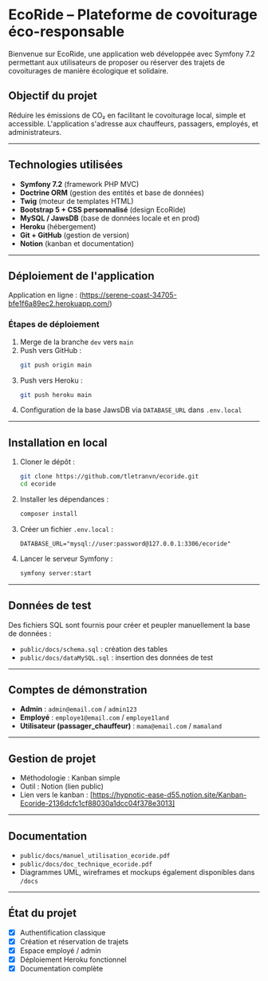# EcoRide – Plateforme de covoiturage éco-responsable

Bienvenue sur EcoRide, une application web développée avec Symfony 7.2 permettant aux utilisateurs de proposer ou réserver des trajets de covoiturages de manière écologique et solidaire.

## Objectif du projet

Réduire les émissions de CO₂ en facilitant le covoiturage local, simple et accessible. L'application s'adresse aux chauffeurs, passagers, employés, et administrateurs.

---

## Technologies utilisées

- **Symfony 7.2** (framework PHP MVC)
- **Doctrine ORM** (gestion des entités et base de données)
- **Twig** (moteur de templates HTML)
- **Bootstrap 5 + CSS personnalisé** (design EcoRide)
- **MySQL / JawsDB** (base de données locale et en prod)
- **Heroku** (hébergement)
- **Git + GitHub** (gestion de version)
- **Notion** (kanban et documentation)

---

## Déploiement de l'application

Application en ligne : (https://serene-coast-34705-bfe1f6a89ec2.herokuapp.com/)

### Étapes de déploiement

1. Merge de la branche `dev` vers `main`
2. Push vers GitHub :
   ```bash
   git push origin main
   ```
3. Push vers Heroku :
   ```bash
   git push heroku main
   ```
4. Configuration de la base JawsDB via `DATABASE_URL` dans `.env.local`

---

## Installation en local

1. Cloner le dépôt :
   ```bash
   git clone https://github.com/tletranvn/ecoride.git
   cd ecoride
   ```

2. Installer les dépendances :
   ```bash
   composer install
   ```

3. Créer un fichier `.env.local` :
   ```
   DATABASE_URL="mysql://user:password@127.0.0.1:3306/ecoride"
   ```

4. Lancer le serveur Symfony :
   ```bash
   symfony server:start
   ```

---

## Données de test

Des fichiers SQL sont fournis pour créer et peupler manuellement la base de données :
- `public/docs/schema.sql` : création des tables
- `public/docs/dataMySQL.sql` : insertion des données de test

---

## Comptes de démonstration

- **Admin** : `admin@email.com` / `admin123`
- **Employé** : `employe1@email.com` / `employe1land`
- **Utilisateur (passager_chauffeur)** : `mama@email.com` / `mamaland`

---

## Gestion de projet

- Méthodologie : Kanban simple
- Outil : Notion (lien public)
- Lien vers le kanban : [https://hypnotic-ease-d55.notion.site/Kanban-Ecoride-2136dcfc1cf88030a1dcc04f378e3013]

---

## Documentation

- `public/docs/manuel_utilisation_ecoride.pdf`
- `public/docs/doc_technique_ecoride.pdf`
- Diagrammes UML, wireframes et mockups également disponibles dans `/docs`

---

## État du projet

- [x] Authentification classique
- [x] Création et réservation de trajets
- [x] Espace employé / admin
- [x] Déploiement Heroku fonctionnel
- [x] Documentation complète
